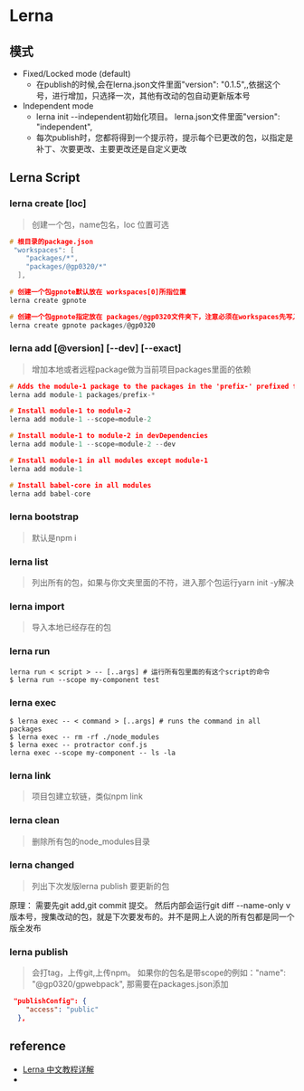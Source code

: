 #  Lerna 
## 模式
- Fixed/Locked mode (default)
  - 在publish的时候,会在lerna.json文件里面"version": "0.1.5",,依据这个号，进行增加，只选择一次，其他有改动的包自动更新版本号
- Independent mode
  - lerna init --independent初始化项目。 lerna.json文件里面"version": "independent",
  - 每次publish时，您都将得到一个提示符，提示每个已更改的包，以指定是补丁、次要更改、主要更改还是自定义更改

## Lerna Script

### lerna create [loc]
> 创建一个包，name包名，loc 位置可选
```c
# 根目录的package.json 
 "workspaces": [
    "packages/*",
    "packages/@gp0320/*"
  ],
  
# 创建一个包gpnote默认放在 workspaces[0]所指位置
lerna create gpnote 

# 创建一个包gpnote指定放在 packages/@gp0320文件夹下，注意必须在workspaces先写入packages/@gp0320，看上面
lerna create gpnote packages/@gp0320
```

### lerna add [@version] [--dev] [--exact]
> 增加本地或者远程package做为当前项目packages里面的依赖
```c
# Adds the module-1 package to the packages in the 'prefix-' prefixed folders
lerna add module-1 packages/prefix-*

# Install module-1 to module-2
lerna add module-1 --scope=module-2

# Install module-1 to module-2 in devDependencies
lerna add module-1 --scope=module-2 --dev

# Install module-1 in all modules except module-1
lerna add module-1

# Install babel-core in all modules
lerna add babel-core

```

### lerna bootstrap
> 默认是npm i

### lerna list
> 列出所有的包，如果与你文夹里面的不符，进入那个包运行yarn init -y解决

### lerna import
> 导入本地已经存在的包

### lerna run
```node
lerna run < script > -- [..args] # 运行所有包里面的有这个script的命令
$ lerna run --scope my-component test
```

### lerna exec
```node
$ lerna exec -- < command > [..args] # runs the command in all packages
$ lerna exec -- rm -rf ./node_modules
$ lerna exec -- protractor conf.js
lerna exec --scope my-component -- ls -la
```

### lerna link
> 项目包建立软链，类似npm link

### lerna clean
> 删除所有包的node_modules目录

### lerna changed
> 列出下次发版lerna publish 要更新的包

原理： 需要先git add,git commit 提交。 然后内部会运行git diff --name-only v版本号，搜集改动的包，就是下次要发布的。并不是网上人说的所有包都是同一个版全发布  

### lerna publish
> 会打tag，上传git,上传npm。 如果你的包名是带scope的例如："name": "@gp0320/gpwebpack", 那需要在packages.json添加

```json
 "publishConfig": {
    "access": "public"
  },
```
## reference
- [Lerna 中文教程详解](https://juejin.im/post/5ced1609e51d455d850d3a6c)
- 